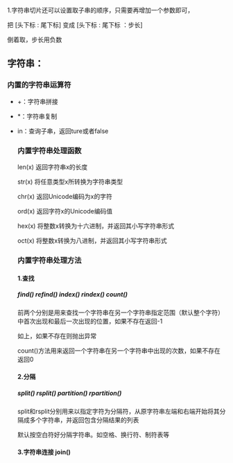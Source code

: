1.字符串切片还可以设置取子串的顺序，只需要再增加一个参数即可，

把	[头下标 : 尾下标]	变成	[头下标 : 尾下标 ：步长]

倒着取，步长用负数

## 字符串：

### 	内置的字符串运算符

+ +：字符串拼接

+ *：字符串复制

+ in：查询子串，返回ture或者false

  ### 内置字符串处理函数

  len(x)	返回字符串x的长度

  str(x)	将任意类型x所转换为字符串类型

  chr(x)	返回Unicode编码为x的字符

  ord(x)	返回字符x的Unicode编码值

  hex(x)	将整数x转换为十六进制，并返回其小写字符串形式

  oct(x)	将整数x转换为八进制，并返回其小写字符串形式

  ### 内置字符串处理方法

  #### 1.查找

  ##### find()	refind()	index()	rindex()	count()
  
  前两个分别是用来查找一个字符串在另一个字符串指定范围（默认整个字符）中首次出现和最后一次出现的位置，如果不存在返回-1
  
  如上，如果不存在则抛出异常
  
  count()方法用来返回一个字符串在另一个字符串中出现的次数，如果不存在返回0
  
  #### 2.分隔
  
  ##### split()	rsplit()	partition()	rpartition()
  
  split和rsplit分别用来以指定字符为分隔符，从原字符串左端和右端开始将其分隔成多个字符串，并返回包含分隔结果的列表
  
  默认按空白符好分隔字符串。如空格、换行符、制符表等	
  
  #### 3.字符串连接	join()